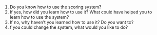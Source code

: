 1.  Do you know how to use the scoring system?
1.  If yes, how did you learn how to use it? What could have helped you to learn how to use the system?
1.  If no, why haven’t you learned how to use it? Do you want to?
1.  f you could change the system, what would you like to do?
